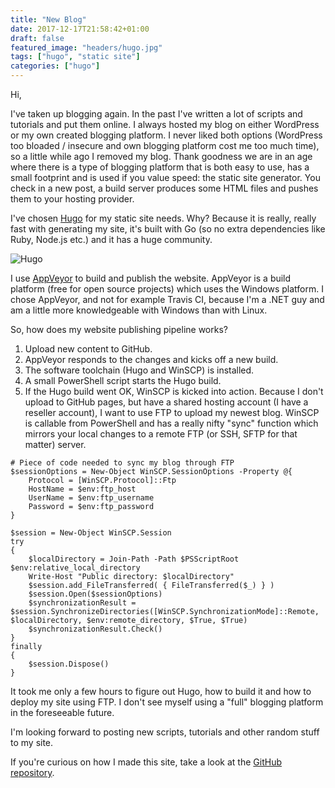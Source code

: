 ```yaml
---
title: "New Blog"
date: 2017-12-17T21:58:42+01:00
draft: false
featured_image: "headers/hugo.jpg"
tags: ["hugo", "static site"]
categories: ["hugo"]
---
```


Hi,

I've taken up blogging again. In the past I've written a lot of scripts and tutorials and put them online. I always hosted my blog on either WordPress or my own created blogging platform. I never liked both options (WordPress too bloaded / insecure and own blogging platform cost me too much time), so a little while ago I removed my blog. Thank goodness we are in an age where there is a type of blogging platform that is both easy to use, has a small footprint and is used if you value speed: the static site generator. You check in a new post, a build server produces some HTML files and pushes them to your hosting provider.

I've chosen [Hugo](https://gohugo.io/) for my static site needs. Why? Because it is really, really fast with generating my site, it's built with Go (so no extra dependencies like Ruby, Node.js etc.) and it has a huge community.

![Hugo](/hugo-logo.png)

I use [AppVeyor](https://www.appveyor.com/) to build and publish the website. AppVeyor is a build platform (free for open source projects) which uses the Windows platform. I chose AppVeyor, and not for example Travis CI, because I'm a .NET guy and am a little more knowledgeable with Windows than with Linux.

So, how does my website publishing pipeline works?

1. Upload new content to GitHub.
1. AppVeyor responds to the changes and kicks off a new build.
1. The software toolchain (Hugo and WinSCP) is installed.
1. A small PowerShell script starts the Hugo build.
1. If the Hugo build went OK, WinSCP is kicked into action. Because I don't upload to GitHub pages, but have a shared hosting account (I have a reseller account), I want to use FTP to upload my newest blog. WinSCP is callable from PowerShell and has a really nifty "sync" function which mirrors your local changes to a remote FTP (or SSH, SFTP for that matter) server.

```
# Piece of code needed to sync my blog through FTP
$sessionOptions = New-Object WinSCP.SessionOptions -Property @{
    Protocol = [WinSCP.Protocol]::Ftp
    HostName = $env:ftp_host
    UserName = $env:ftp_username
    Password = $env:ftp_password
}

$session = New-Object WinSCP.Session
try
{
    $localDirectory = Join-Path -Path $PSScriptRoot $env:relative_local_directory
    Write-Host "Public directory: $localDirectory"
    $session.add_FileTransferred( { FileTransferred($_) } )
    $session.Open($sessionOptions)
    $synchronizationResult = $session.SynchronizeDirectories([WinSCP.SynchronizationMode]::Remote, $localDirectory, $env:remote_directory, $True, $True)
    $synchronizationResult.Check()
}
finally
{
    $session.Dispose()
}
```

It took me only a few hours to figure out Hugo, how to build it and how to deploy my site using FTP. I don't see myself using a "full" blogging platform in the foreseeable future.

I'm looking forward to posting new scripts, tutorials and other random stuff to my site.

If you're curious on how I made this site, take a look at the [GitHub repository](https://github.com/dukeofharen/ducode).